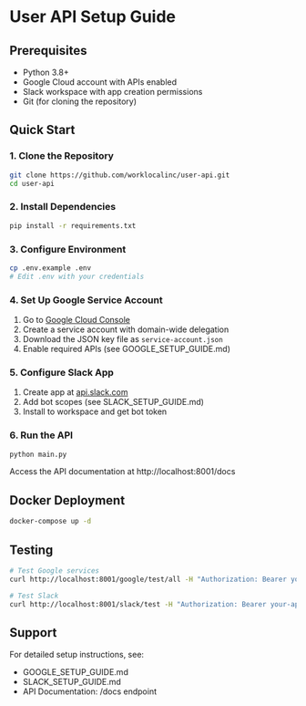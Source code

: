 # User API Setup Guide

## Prerequisites

- Python 3.8+
- Google Cloud account with APIs enabled
- Slack workspace with app creation permissions
- Git (for cloning the repository)

## Quick Start

### 1. Clone the Repository

```bash
git clone https://github.com/worklocalinc/user-api.git
cd user-api
```

### 2. Install Dependencies

```bash
pip install -r requirements.txt
```

### 3. Configure Environment

```bash
cp .env.example .env
# Edit .env with your credentials
```

### 4. Set Up Google Service Account

1. Go to [Google Cloud Console](https://console.cloud.google.com)
2. Create a service account with domain-wide delegation
3. Download the JSON key file as `service-account.json`
4. Enable required APIs (see GOOGLE_SETUP_GUIDE.md)

### 5. Configure Slack App

1. Create app at [api.slack.com](https://api.slack.com)
2. Add bot scopes (see SLACK_SETUP_GUIDE.md)
3. Install to workspace and get bot token

### 6. Run the API

```bash
python main.py
```

Access the API documentation at http://localhost:8001/docs

## Docker Deployment

```bash
docker-compose up -d
```

## Testing

```bash
# Test Google services
curl http://localhost:8001/google/test/all -H "Authorization: Bearer your-api-key"

# Test Slack
curl http://localhost:8001/slack/test -H "Authorization: Bearer your-api-key"
```

## Support

For detailed setup instructions, see:
- GOOGLE_SETUP_GUIDE.md
- SLACK_SETUP_GUIDE.md
- API Documentation: /docs endpoint